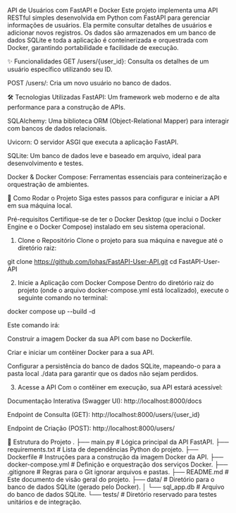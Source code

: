 API de Usuários com FastAPI e Docker
Este projeto implementa uma API RESTful simples desenvolvida em Python com FastAPI para gerenciar informações de usuários. Ela permite consultar detalhes de usuários e adicionar novos registros. Os dados são armazenados em um banco de dados SQLite e toda a aplicação é conteinerizada e orquestrada com Docker, garantindo portabilidade e facilidade de execução.

✨ Funcionalidades
GET /users/{user_id}: Consulta os detalhes de um usuário específico utilizando seu ID.

POST /users/: Cria um novo usuário no banco de dados.

🛠️ Tecnologias Utilizadas
FastAPI: Um framework web moderno e de alta performance para a construção de APIs.

SQLAlchemy: Uma biblioteca ORM (Object-Relational Mapper) para interagir com bancos de dados relacionais.

Uvicorn: O servidor ASGI que executa a aplicação FastAPI.

SQLite: Um banco de dados leve e baseado em arquivo, ideal para desenvolvimento e testes.

Docker & Docker Compose: Ferramentas essenciais para conteinerização e orquestração de ambientes.

🚀 Como Rodar o Projeto
Siga estes passos para configurar e iniciar a API em sua máquina local.

Pré-requisitos
Certifique-se de ter o Docker Desktop (que inclui o Docker Engine e o Docker Compose) instalado em seu sistema operacional.

1. Clone o Repositório
Clone o projeto para sua máquina e navegue até o diretório raiz:

git clone https://github.com/Iohas/FastAPI-User-API.git
cd FastAPI-User-API

2. Inicie a Aplicação com Docker Compose
Dentro do diretório raiz do projeto (onde o arquivo docker-compose.yml está localizado), execute o seguinte comando no terminal:

docker compose up --build -d

Este comando irá:

Construir a imagem Docker da sua API com base no Dockerfile.

Criar e iniciar um contêiner Docker para a sua API.

Configurar a persistência do banco de dados SQLite, mapeando-o para a pasta local ./data para garantir que os dados não sejam perdidos.

3. Acesse a API
Com o contêiner em execução, sua API estará acessível:

Documentação Interativa (Swagger UI):
http://localhost:8000/docs

Endpoint de Consulta (GET):
http://localhost:8000/users/{user_id}

Endpoint de Criação (POST):
http://localhost:8000/users/

📁 Estrutura do Projeto
.
├── main.py               # Lógica principal da API FastAPI.
├── requirements.txt      # Lista de dependências Python do projeto.
├── Dockerfile            # Instruções para a construção da imagem Docker da API.
├── docker-compose.yml    # Definição e orquestração dos serviços Docker.
├── .gitignore            # Regras para o Git ignorar arquivos e pastas.
├── README.md             # Este documento de visão geral do projeto.
├── data/                 # Diretório para o banco de dados SQLite (gerado pelo Docker).
│   └── sql_app.db        # Arquivo do banco de dados SQLite.
└── tests/                # Diretório reservado para testes unitários e de integração.

